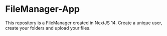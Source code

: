 # FileManager-App
This repository is a FileManager created in NextJS 14.  Create a unique user, create your folders and upload your files.